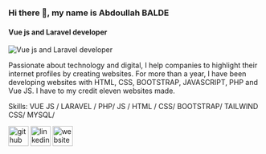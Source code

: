 ### Hi there 👋, my name is Abdoullah BALDE
#### Vue js and Laravel developer
![Vue js and Laravel developer](https://img.freepik.com/free-vector/development-operations-banner-devops-concept_107791-2220.jpg?w=900&t=st=1677620593~exp=1677621193~hmac=e7cd1bcb64b0befb39c065cf4089cea81631d3a94e98258c74ee87286907cd3b)

Passionate about technology and digital, I help companies to highlight their internet profiles by creating
websites. For more than a year, I have been developing websites with HTML, CSS, BOOTSTRAP,
JAVASCRIPT, PHP and Vue JS. I have to my credit eleven websites made.

Skills: VUE JS / LARAVEL / PHP/ JS / HTML / CSS/ BOOTSTRAP/ TAILWIND CSS/ MYSQL/ 

 



[<img src='https://cdn.jsdelivr.net/npm/simple-icons@3.0.1/icons/github.svg' alt='github' height='40'>](https://github.com/Baldeabdoullah)  [<img src='https://cdn.jsdelivr.net/npm/simple-icons@3.0.1/icons/linkedin.svg' alt='linkedin' height='40'>](https://www.linkedin.com/in/AbdoullahBALDE/)  [<img src='https://cdn.jsdelivr.net/npm/simple-icons@3.0.1/icons/icloud.svg' alt='website' height='40'>](https://abdoullahbalde.com/)  



